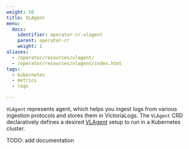 ```yaml
---
weight: 10
title: VLAgent
menu:
  docs:
    identifier: operator-cr-vlagent
    parent: operator-cr
    weight: 1
aliases:
  - /operator/resources/vlagent/
  - /operator/resources/vlagent/index.html
tags:
  - kubernetes
  - metrics
  - logs

---
```

`VLAgent` represents agent, which helps you ingest logs from various ingestion protocols and stores them in VictoriaLogs.
The `VLAgent` CRD declaratively defines a desired [VLAgent](https://docs.victoriametrics.com/victorialogs/vlagent/)
setup to run in a Kubernetes cluster.

TODO: add documentation

